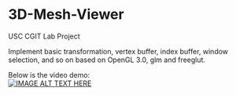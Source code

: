 # 3D-Mesh-Viewer
USC CGIT Lab Project

Implement basic transformation, vertex buffer, index buffer, window selection, and so on 
based on OpenGL 3.0, glm and freeglut.

Below is the video demo:<br>
[![IMAGE ALT TEXT HERE](https://img.youtube.com/vi/hzJlJmvJ8H4/0.jpg)](https://www.youtube.com/watch?v=hzJlJmvJ8H4)
